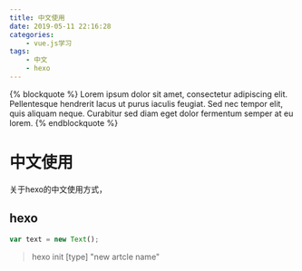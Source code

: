 ```yaml
---
title: 中文使用
date: 2019-05-11 22:16:28
categories: 
    - vue.js学习
tags: 
    - 中文
    - hexo
---
```

{% blockquote %}
Lorem ipsum dolor sit amet, consectetur adipiscing elit. Pellentesque hendrerit lacus ut purus iaculis feugiat. Sed nec tempor elit, quis aliquam neque. Curabitur sed diam eget dolor fermentum semper at eu lorem.
{% endblockquote %}
# 中文使用
关于hexo的中文使用方式，
## hexo
```javascript
var text = new Text();
```
> hexo init [type]  "new artcle name"
